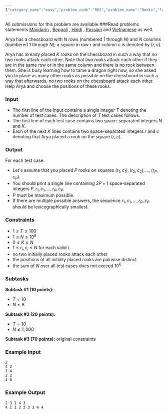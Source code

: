 ```yaml
---
{"category_name":"easy","problem_code":"RKS","problem_name":"Rooks","languages_supported":{"0":"C","1":"CPP14","2":"JAVA","3":"PYTH","4":"PYTH 3.6","5":"PYPY","6":"CS2","7":"PAS fpc","8":"PAS gpc","9":"RUBY","10":"PHP","11":"GO","12":"NODEJS","13":"HASK","14":"rust","15":"SCALA","16":"swift","17":"D","18":"PERL","19":"FORT","20":"WSPC","21":"ADA","22":"CAML","23":"ICK","24":"BF","25":"ASM","26":"CLPS","27":"PRLG","28":"ICON","29":"SCM qobi","30":"PIKE","31":"ST","32":"NICE","33":"LUA","34":"BASH","35":"NEM","36":"LISP sbcl","37":"LISP clisp","38":"SCM guile","39":"JS","40":"ERL","41":"TCL","42":"kotlin","43":"PERL6","44":"TEXT","45":"SCM chicken","46":"PYP3","47":"CLOJ","48":"COB","49":"FS"},"max_timelimit":1,"source_sizelimit":50000,"problem_author":"watcher","problem_tester":null,"date_added":"21-01-2019","tags":{"0":"ad","1":"ltime68","2":"watcher"},"editorial_url":"https://discuss.codechef.com/problems/RKS","time":{"view_start_date":1548522002,"submit_start_date":1548522002,"visible_start_date":1548522002,"end_date":1735669800},"is_direct_submittable":false,"layout":"problem"}
---
```

<span class="solution-visible-txt">All submissions for this problem are available.</span>###Read problems statements [Mandarin](http://www.codechef.com/download/translated/LTIME68/mandarin/RKS.pdf) , [Bengali](http://www.codechef.com/download/translated/LTIME68/bengali/RKS.pdf) , [Hindi](http://www.codechef.com/download/translated/LTIME68/hindi/RKS.pdf) , [Russian](http://www.codechef.com/download/translated/LTIME68/russian/RKS.pdf) and [Vietnamese](http://www.codechef.com/download/translated/LTIME68/vietnamese/RKS.pdf) as well.

Arya has a chessboard with $N$ rows (numbered $1$ through $N$) and $N$ columns (numbered $1$ through $N$); a square in row $r$ and column $c$ is denoted by $(r, c)$.

Arya has already placed $K$ rooks on the chessboard in such a way that no two rooks attack each other. Note that two rooks attack each other if they are in the same row or in the same column and there is no rook between them. She is busy learning how to tame a dragon right now, so she asked you to place as many other rooks as possible on the chessboard in such a way that afterwards, no two rooks on the chessboard attack each other. Help Arya and choose the positions of these rooks.

### Input
- The first line of the input contains a single integer $T$ denoting the number of test cases. The description of $T$ test cases follows.
- The first line of each test case contains two space-separated integers $N$ and $K$.
- Each of the next $K$ lines contains two space-separated integers $r$ and $c$ denoting that Arya placed a rook on the square $(r, c)$.

### Output
For each test case:
- Let's assume that you placed $P$ rooks on squares $(r_1, c_1), (r_2, c_2), \ldots, (r_P, c_P)$.
- You should print a single line containing $2P+1$ space-separated integers $P, r_1, c_1, \ldots, r_P, c_P$.
- $P$ must be maximum possible.
- If there are multiple possible answers, the sequence $r_1, c_1, \ldots, r_P, c_P$ should be lexicographically smallest.

### Constraints 
- $1 \le T \le 100$
- $1 \le N \le 10^6$
- $0 \le K \le N$
- $1 \le r_i, c_i \le N$ for each valid $i$
- no two initially placed rooks attack each other
- the positions of all initially placed rooks are pairwise distinct
- the sum of $N$ over all test cases does not exceed $10^6$

### Subtasks
**Subtask #1 (10 points):**
- $T = 10$
- $N \le 8$

**Subtask #2 (20 points):**
- $T = 10$
- $N \le 1,000$

**Subtask #3 (70 points):** original constraints

### Example Input
```
2
4 2
1 4
2 2
4 0
```

### Example Output
```
2 3 1 4 3
4 1 1 2 2 3 3 4 4
```
